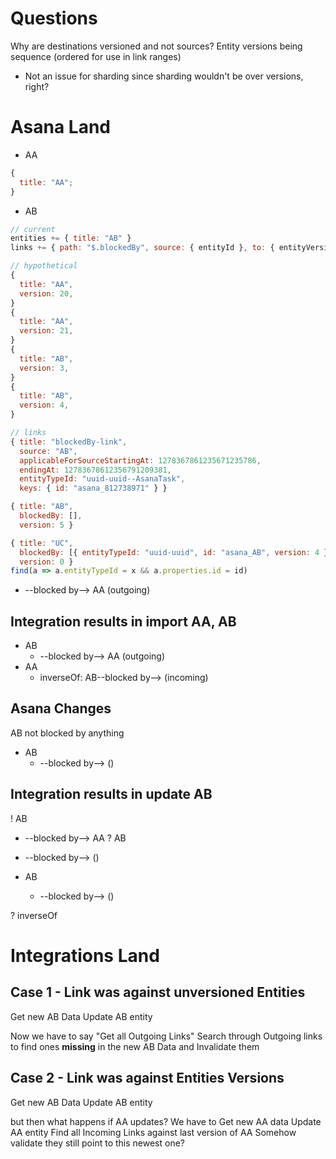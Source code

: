 # Questions

Why are destinations versioned and not sources?
Entity versions being sequence (ordered for use in link ranges)

- Not an issue for sharding since sharding wouldn't be over versions, right?

# Asana Land

- AA

```js
{
  title: "AA";
}
```

- AB

```js
// current
entities += { title: "AB" }
links += { path: "$.blockedBy", source: { entityId }, to: { entityVersionId } }

// hypothetical
{
  title: "AA",
  version: 20,
}
{
  title: "AA",
  version: 21,
}
{
  title: "AB",
  version: 3,
}
{
  title: "AB",
  version: 4,
}

// links
{ title: "blockedBy-link",
  source: "AB",
  applicableForSourceStartingAt: 1278367861235671235786,
  endingAt: 12783678612356791209381,
  entityTypeId: "uuid-uuid--AsanaTask",
  keys: { id: "asana_812738971" } }

{ title: "AB",
  blockedBy: [],
  version: 5 }

{ title: "UC",
  blockedBy: [{ entityTypeId: "uuid-uuid", id: "asana_AB", version: 4 }]
  version: 0 }
find(a => a.entityTypeId = x && a.properties.id = id)
```

- --blocked by--> AA (outgoing)

## Integration results in import AA, AB

- AB
  - --blocked by--> AA (outgoing)
- AA
  - inverseOf: AB--blocked by--> (incoming)

## Asana Changes

AB not blocked by anything

- AB
  - --blocked by--> ()

## Integration results in update AB

! AB

- --blocked by--> AA
  ? AB
- --blocked by--> ()

- AB
  - --blocked by--> ()

? inverseOf

# Integrations Land

## Case 1 - Link was against unversioned Entities

Get new AB Data
Update AB entity

Now we have to say "Get all Outgoing Links"
Search through Outgoing links to find ones **missing** in the new AB Data and
Invalidate them

## Case 2 - Link was against Entities Versions

Get new AB Data
Update AB entity

but then what happens if AA updates? We have to
Get new AA data
Update AA entity
Find all Incoming Links against last version of AA
Somehow validate they still point to this newest one?
